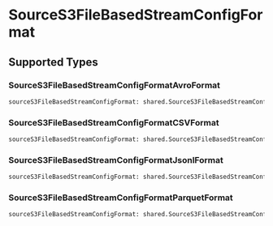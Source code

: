 # SourceS3FileBasedStreamConfigFormat


## Supported Types

### SourceS3FileBasedStreamConfigFormatAvroFormat

```python
sourceS3FileBasedStreamConfigFormat: shared.SourceS3FileBasedStreamConfigFormatAvroFormat = /* values here */
```

### SourceS3FileBasedStreamConfigFormatCSVFormat

```python
sourceS3FileBasedStreamConfigFormat: shared.SourceS3FileBasedStreamConfigFormatCSVFormat = /* values here */
```

### SourceS3FileBasedStreamConfigFormatJsonlFormat

```python
sourceS3FileBasedStreamConfigFormat: shared.SourceS3FileBasedStreamConfigFormatJsonlFormat = /* values here */
```

### SourceS3FileBasedStreamConfigFormatParquetFormat

```python
sourceS3FileBasedStreamConfigFormat: shared.SourceS3FileBasedStreamConfigFormatParquetFormat = /* values here */
```

